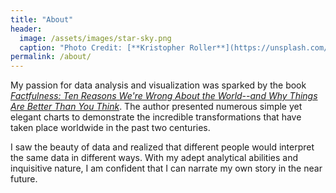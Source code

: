 ```yaml
---
title: "About"
header:
  image: /assets/images/star-sky.png
  caption: "Photo Credit: [**Kristopher Roller**](https://unsplash.com/photos/zepnJQycr4U)"
permalink: /about/
---
```


My passion for data analysis and visualization was sparked by the book [*Factfulness: Ten Reasons We're Wrong About the World--and Why Things Are Better Than You Think*](https://www.goodreads.com/book/show/34890015-factfulness). The author presented numerous simple yet elegant charts to demonstrate the incredible transformations that have taken place worldwide in the past two centuries.

I saw the beauty of data and realized that different people would interpret the same data in different ways. With my adept analytical abilities and inquisitive nature, I am confident that I can narrate my own story in the near future.


 

